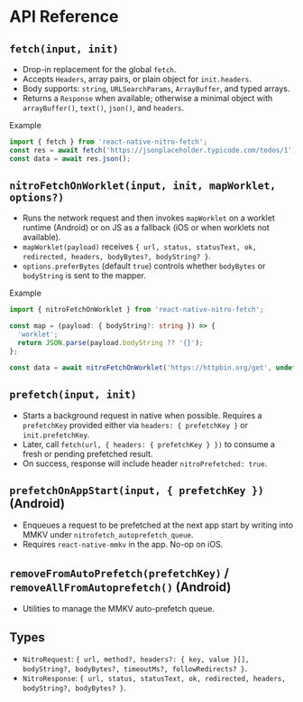 # API Reference

## `fetch(input, init)`

- Drop-in replacement for the global `fetch`.
- Accepts `Headers`, array pairs, or plain object for `init.headers`.
- Body supports: `string`, `URLSearchParams`, `ArrayBuffer`, and typed arrays.
- Returns a `Response` when available; otherwise a minimal object with `arrayBuffer()`, `text()`, `json()`, and `headers`.

Example

```ts
import { fetch } from 'react-native-nitro-fetch';
const res = await fetch('https://jsonplaceholder.typicode.com/todos/1');
const data = await res.json();
```

## `nitroFetchOnWorklet(input, init, mapWorklet, options?)`

- Runs the network request and then invokes `mapWorklet` on a worklet runtime (Android) or on JS as a fallback (iOS or when worklets not available).
- `mapWorklet(payload)` receives `{ url, status, statusText, ok, redirected, headers, bodyBytes?, bodyString? }`.
- `options.preferBytes` (default `true`) controls whether `bodyBytes` or `bodyString` is sent to the mapper.

Example

```ts
import { nitroFetchOnWorklet } from 'react-native-nitro-fetch';

const map = (payload: { bodyString?: string }) => {
  'worklet';
  return JSON.parse(payload.bodyString ?? '{}');
};

const data = await nitroFetchOnWorklet('https://httpbin.org/get', undefined, map, { preferBytes: false });
```

## `prefetch(input, init)`

- Starts a background request in native when possible. Requires a `prefetchKey` provided either via `headers: { prefetchKey }` or `init.prefetchKey`.
- Later, call `fetch(url, { headers: { prefetchKey } })` to consume a fresh or pending prefetched result.
- On success, response will include header `nitroPrefetched: true`.

## `prefetchOnAppStart(input, { prefetchKey })` (Android)

- Enqueues a request to be prefetched at the next app start by writing into MMKV under `nitrofetch_autoprefetch_queue`.
- Requires `react-native-mmkv` in the app. No-op on iOS.

## `removeFromAutoPrefetch(prefetchKey)` / `removeAllFromAutoprefetch()` (Android)

- Utilities to manage the MMKV auto-prefetch queue.

## Types

- `NitroRequest`: `{ url, method?, headers?: { key, value }[], bodyString?, bodyBytes?, timeoutMs?, followRedirects? }`.
- `NitroResponse`: `{ url, status, statusText, ok, redirected, headers, bodyString?, bodyBytes? }`.

